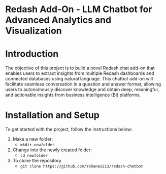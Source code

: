 
# Redash Add-On - LLM Chatbot for Advanced Analytics and Visualization

# Introduction

The objective of this project is to build a novel Redash chat add-on that enables users to extract insights from multiple Redash dashboards and connected databases using natural language. This chatbot add-on will facilitate seamless conversation in a question and answer format, allowing users to autonomously discover knowledge and obtain deep, meaningful, and actionable insights from business intelligence (BI) platforms.

# Installation and Setup
To get started with the project, follow the instructions below:

1. Make a new folder:
     - `mkdir newfolder`
2. Change into the newly created folder:
   -  `cd newfolder`
3. To clone the repository
   -  `git clone https://github.com/Yohanes213/redash-chatbot`



